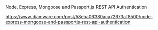 Node, Express, Mongoose and Passport.js REST API Authentication

https://www.djamware.com/post/58eba06380aca72673af8500/node-express-mongoose-and-passportjs-rest-api-authentication
